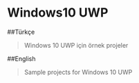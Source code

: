 # Windows10 UWP

##Türkçe
> Windows 10 UWP için örnek projeler

##English
> Sample projects for Windows 10 UWP
